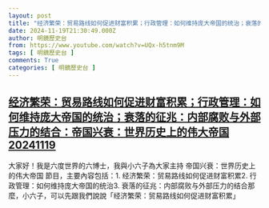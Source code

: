 ```yaml
---
layout: post
title: "经济繁荣：贸易路线如何促进财富积累；行政管理：如何维持庞大帝国的统治；衰落的征兆：内部腐败与外部压力的结合：帝国兴衰：世界历史上的伟大帝国20241119"
date: 2024-11-19T21:30:49.000Z
author: 明鏡歷史台
from: https://www.youtube.com/watch?v=UQx-h5tnm9M
tags: [ 明鏡歷史台 ]
comments: True
categories: [ 明鏡歷史台 ]
---
```

<!--1732051849000-->
[经济繁荣：贸易路线如何促进财富积累；行政管理：如何维持庞大帝国的统治；衰落的征兆：内部腐败与外部压力的结合：帝国兴衰：世界历史上的伟大帝国20241119](https://www.youtube.com/watch?v=UQx-h5tnm9M)
------

<div>
大家好！我是六度世界的六博士，我與小六子為大家主持 帝国兴衰：世界历史上的伟大帝国 節目，主要內容包括：1. 经济繁荣：贸易路线如何促进财富积累2. 行政管理：如何维持庞大帝国的统治3. 衰落的征兆：内部腐败与外部压力的结合那麼，小六子，可以先跟我們說說「经济繁荣：贸易路线如何促进财富积累」
</div>
